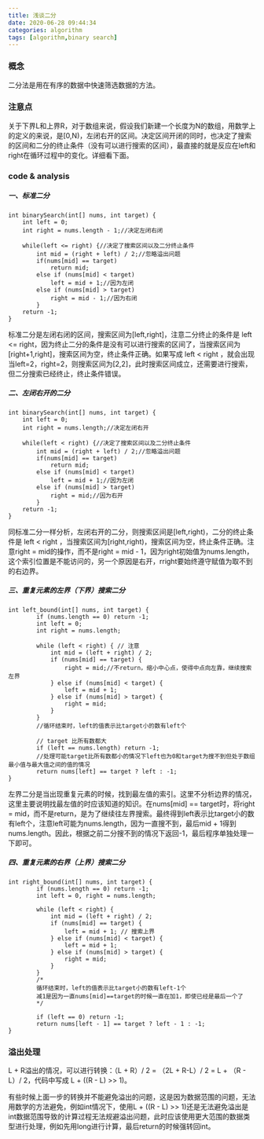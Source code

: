 ```yaml
---
title: 浅谈二分
date: 2020-06-28 09:44:34
categories: algorithm
tags: [algorithm,binary search]
---
```


### 概念
二分法是用在有序的数据中快速筛选数据的方法。

### 注意点
关于下界L和上界R，对于数组来说，假设我们新建一个长度为N的数组，用数学上的定义的来说，是[0,N)，左闭右开的区间。决定区间开闭的同时，也决定了搜索的区间和二分的终止条件（没有可以进行搜索的区间），最直接的就是反应在left和right在循环过程中的变化。详细看下面。

### code & analysis

##### 一、标准二分

```
int binarySearch(int[] nums, int target) {
    int left = 0; 
    int right = nums.length - 1;//决定左闭右闭

    while(left <= right) {//决定了搜索区间以及二分终止条件
        int mid = (right + left) / 2;//忽略溢出问题
        if(nums[mid] == target)
            return mid; 
        else if (nums[mid] < target)
            left = mid + 1;//因为左闭
        else if (nums[mid] > target)
            right = mid - 1;//因为右闭
        }
    return -1;
}
```

标准二分是左闭右闭的区间，搜索区间为[left,right]，注意二分终止的条件是 left <= right，因为终止二分的条件是没有可以进行搜索的区间了，当搜索区间为[right+1,right]，搜索区间为空，终止条件正确。如果写成 left < right ，就会出现当left=2，right=2，则搜索区间为[2,2]，此时搜索区间成立，还需要进行搜索，但二分搜索已经终止，终止条件错误。

##### 二、左闭右开的二分

```
int binarySearch(int[] nums, int target) {
    int left = 0; 
    int right = nums.length;//决定左闭右开

    while(left < right) {//决定了搜索区间以及二分终止条件
        int mid = (right + left) / 2;//忽略溢出问题
        if(nums[mid] == target)
            return mid; 
        else if (nums[mid] < target)
            left = mid + 1;//因为左闭
        else if (nums[mid] > target)
            right = mid;//因为右开
        }
    return -1;
}
```

同标准二分一样分析，左闭右开的二分，则搜索区间是[left,right)，二分的终止条件是 left < right ，当搜索区间为[right,right)，搜索区间为空，终止条件正确。注意right = mid的操作，而不是right = mid - 1，因为right初始值为nums.length，这个索引位置是不能访问的，另一个原因是右开，rright要始终遵守赋值为取不到的右边界。

##### 三、重复元素的左界（下界）搜索二分

```
int left_bound(int[] nums, int target) {
        if (nums.length == 0) return -1;
        int left = 0;
        int right = nums.length;

        while (left < right) { // 注意
            int mid = (left + right) / 2;
            if (nums[mid] == target) {
                right = mid;//不return，缩小中心点，使得中点向左靠，继续搜索左界
            } else if (nums[mid] < target) {
                left = mid + 1;
            } else if (nums[mid] > target) {
                right = mid;
            }
        }
        //循环结束时，left的值表示比target小的数有left个

        // target 比所有数都大
        if (left == nums.length) return -1;
        //处理可能target比所有数都小的情况下left也为0和target为搜不到但处于数组最小值与最大值之间的值的情况
        return nums[left] == target ? left : -1;
}
```

左界二分是当出现重复元素的时候，找到最左值的索引。这里不分析边界的情况，这里主要说明找最左值的时应该知道的知识。在nums[mid] == target时，将right = mid，而不是return，是为了继续往左界搜索。最终得到left表示比target小的数有left个，注意left可能为nums.length，因为一直搜不到，最后mid + 1得到nums.length。因此，根据之前二分搜不到的情况下返回-1，最后程序单独处理一下即可。

##### 四、重复元素的右界（上界）搜索二分
```
int right_bound(int[] nums, int target) {
        if (nums.length == 0) return -1;
        int left = 0, right = nums.length;

        while (left < right) {
            int mid = (left + right) / 2;
            if (nums[mid] == target) {
                left = mid + 1; // 搜索上界
            } else if (nums[mid] < target) {
                left = mid + 1;
            } else if (nums[mid] > target) {
                right = mid;
            }
        }
        /*
        循环结束时，left的值表示比target小的数有left-1个
        减1是因为一直nums[mid]==target的时候一直在加1，即使已经是最后一个了
        */

        if (left == 0) return -1;
        return nums[left - 1] == target ? left - 1 : -1;
}
```

### 溢出处理

L + R溢出的情况，可以进行转换：（L + R）/ 2 = （2L + R-L）/ 2 = L + （R - L）/ 2，代码中写成 L + ((R - L) >> 1)。

有些时候上面一步的转换并不能避免溢出的问题，这是因为数据范围的问题，无法用数学的方法避免，例如int情况下，使用L + ((R - L) >> 1)还是无法避免溢出是int数据范围导致的计算过程无法规避溢出问题，此时应该使用更大范围的数据类型进行处理，例如先用long进行计算，最后return的时候强转回int。
